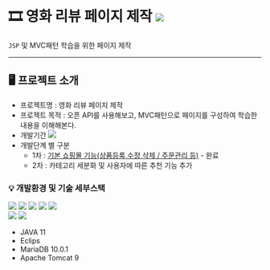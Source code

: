 # 🎞 영화 리뷰 페이지 제작 <img src="https://img.shields.io/badge/JSP-EF2D5E?style=flat-square&logo=Java&logoColor=white">


`JSP` 및 MVC패턴 학습을 위한 페이지 제작<br>

---


## 🖥 프로젝트 소개
- 프로젝트명 : 영화 리뷰 페이지 제작
- 프로젝트 목적 : 오픈 API를 사용해보고, MVC패턴으로 페이지를 구성하여 학습한 내용을 이해해본다.
- 개발기간 <img src="https://img.shields.io/badge/22/11/01 ~ 22/11/16(1차 완성) -ffce66?style=flat&logo=java&logoColor=white">
- 개발단계 별 구분
    - 1차 : <u>기본 쇼핑몰 기능(상품등록,수정,삭제 / 주문관리 등)</u> - 완료
    - 2차 : 카테고리 세분화 및 사용자에 따른 추천 기능 추가
      <br>

### 💡 개발환경 및 기술 세부스택 
<img src="https://camo.githubusercontent.com/a0f9c9f1295e65f8c081e5e6073840e309726163c310542f8c0acb5aa60ba5ad/68747470733a2f2f696d672e736869656c64732e696f2f62616467652f4a4156412d3030373339363f7374796c653d666f722d7468652d6261646765266c6f676f3d6a617661266c6f676f436f6c6f723d7768697465"> <img src="https://img.shields.io/badge/Eclipse IDE-2C2255?style=for-the-badge&logo=Eclipse IDE&logoColor=white"> <img src="https://img.shields.io/badge/MariaDB-003545?style=for-the-badge&logo=MariaDB&logoColor=white"> <img src="https://img.shields.io/badge/Apache Tomcat-F8DC75?style=for-the-badge&logo=Apache Tomcat&logoColor=black"> <img src="https://img.shields.io/badge/Amazon AWS-232F3E?style=for-the-badge&logo=Amazon AWS&logoColor=white"><br>
<img src="https://img.shields.io/badge/HTML5-E34F26?style=for-the-badge&logo=HTML5&logoColor=white">
<img src="https://img.shields.io/badge/CSS3-1572B6?style=for-the-badge&logo=CSS3&logoColor=white">
- JAVA 11
- Eclips 
- MariaDB 10.0.1
- Apache Tomcat 9


<br>
